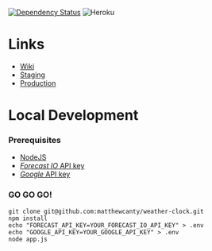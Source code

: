 [![Dependency Status](https://dependencyci.com/github/matthewcanty/weather-clock/badge)](https://dependencyci.com/github/matthewcanty/weather-clock)
![Heroku](http://heroku-badge.herokuapp.com/?app=analog-weather-clock-2&style=flat)

# Links
* [Wiki](https://github.com/matthewcanty/weather-clock/wiki)
* [Staging](https://analog-weather-clock-staging.herokuapp.com/)
* [Production](http://weatherclock.matthewcanty.co.uk/)

# Local Development
### Prerequisites
* [NodeJS](https://nodejs.org/en/)
* [_Forecast IO_ API key](https://developer.forecast.io/)
* [_Google_ API key](https://developers.google.com/maps/documentation/javascript/get-api-key)

### GO GO GO!
```
git clone git@github.com:matthewcanty/weather-clock.git
npm install
echo "FORECAST_API_KEY=YOUR_FORECAST_IO_API_KEY" > .env
echo "GOOGLE_API_KEY=YOUR_GOOGLE_API_KEY" > .env
node app.js
```
